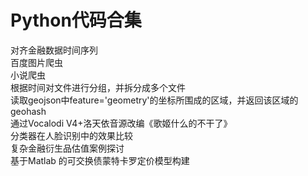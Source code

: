 # Python代码合集
对齐金融数据时间序列<br>
百度图片爬虫<br>
小说爬虫<br>
根据时间对文件进行分组，并拆分成多个文件<br>
读取geojson中feature='geometry'的坐标所围成的区域，并返回该区域的geohash<br>
通过Vocalodi V4+洛天依音源改编《歌姬什么的不干了》<br>
分类器在人脸识别中的效果比较<br>
复杂金融衍生品估值案例探讨<br>
基于Matlab 的可交换债蒙特卡罗定价模型构建<br>
